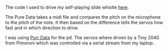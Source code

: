 The code I used to drive my self-playing slide whistle [here](https://www.youtube.com/watch?v=7QtX_-pualw).

The Pure Data takes a midi file and compares the pitch on the microphone to the pitch of the note. It then based on the difference tells the servos how fast and in which direction to drive.

I was using [Purr Data](https://www.purrdata.net/) for the pd. The servos where driven by a Tiny 2040 from Pimoroni which was controlled via a serial stream from my laptop.
